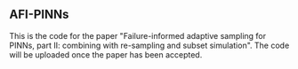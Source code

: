 ## AFI-PINNs
This is the code for the paper "Failure-informed adaptive sampling for PINNs, part II: combining with re-sampling and subset simulation". The code will be uploaded once the paper has been accepted.
